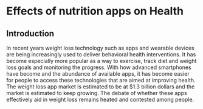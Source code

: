 # Effects of nutrition apps on Health
## Introduction
In recent years weight loss technology such as apps and wearable devices are being increasingly used to deliver behavioral health interventions. It has become especially more popular as a way to exercise, track diet and weight loss goals and monitoring the progress. With how advanced smartphones have become and the abundance of available apps, it has become easier for people to access these technologies that are aimed at improving health. The weight loss app market is estimated to be at $1.3 billion dollars and the market is estimated to keep growing. The debate of whether these apps effectively aid in weight loss remains heated and contested among people.




